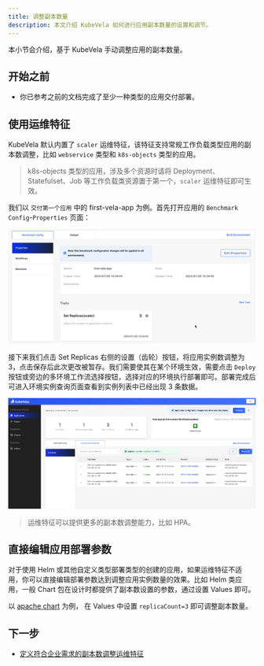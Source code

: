```yaml
---
title: 调整副本数量
description: 本文介绍 KubeVela 如何进行应用副本数量的设置和调节。
---
```


本小节会介绍，基于 KubeVela 手动调整应用的副本数量。

## 开始之前

- 你已参考之前的文档完成了至少一种类型的应用交付部署。

## 使用运维特征

KubeVela 默认内置了 `scaler` 运维特征，该特征支持常规工作负载类型应用的副本数调整，比如 `webservice` 类型和 `k8s-objects` 类型的应用。

> k8s-objects 类型的应用，涉及多个资源时请将 Deployment、Statefulset、Job 等工作负载类资源置于第一个，`scaler` 运维特征即可生效。

我们以 `交付第一个应用` 中的 first-vela-app 为例。首先打开应用的 `Benchmark Config`-`Properties` 页面：

![app-trait-scaler](../resources/app-scaler.jpg)

接下来我们点击 Set Replicas 右侧的设置（齿轮）按钮，将应用实例数调整为 3，点击保存后此次更改被暂存。我们需要使其在某个环境生效，需要点击 `Deploy` 按钮或旁边的多环境工作流选择按钮，选择对应的环境执行部署即可。部署完成后可进入环境实例查询页面查看到实例列表中已经出现 3 条数据。

![instance-trait-scaler](../resources/instance-trait-scaler.jpg)

> 运维特征可以提供更多的副本数调整能力，比如 HPA。

## 直接编辑应用部署参数

对于使用 Helm 或其他自定义类型部署类型的创建的应用，如果运维特征不适用，你可以直接编辑部署参数达到调整应用实例数量的效果。比如 Helm 类应用，一般 Chart 包在设计时都提供了副本数设置的参数，通过设置 Values 即可。

以 [apache chart](https://github.com/bitnami/charts/tree/master/bitnami/apache) 为例， 在 Values 中设置 `replicaCount=3` 即可调整副本数量。

## 下一步

- [定义符合企业需求的副本数调整运维特征](../platform-engineers/traits/customize-trait)
